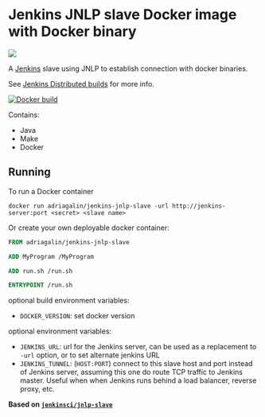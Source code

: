 Jenkins JNLP slave Docker image with Docker binary
==================================================

[![](https://imagelayers.io/badge/adriagalin/jenkins-jnlp-slave:latest.svg)](https://imagelayers.io/?images=adriagalin/jenkins-jnlp-slave:latest)

A [Jenkins](https://jenkins-ci.org) slave using JNLP to establish connection with docker binaries.

See [Jenkins Distributed builds](https://wiki.jenkins-ci.org/display/JENKINS/Distributed+builds) for more info.

[![Docker build](http://dockeri.co/image/adriagalin/jenkins-jnlp-slave)](https://registry.hub.docker.com/u/adriagalin/jenkins-jnlp-slave/)

Contains:

-	Java
- Make
-	Docker

Running
-------

To run a Docker container

```
docker run adriagalin/jenkins-jnlp-slave -url http://jenkins-server:port <secret> <slave name>
```

Or create your own deployable docker container:

```Dockerfile
FROM adriagalin/jenkins-jnlp-slave

ADD MyProgram /MyProgram

ADD run.sh /run.sh

ENTRYPOINT /run.sh
```

optional build environment variables:

-	`DOCKER_VERSION`: set docker version

optional environment variables:

-	`JENKINS_URL`: url for the Jenkins server, can be used as a replacement to `-url` option, or to set alternate jenkins URL
-	`JENKINS_TUNNEL`: (`HOST:PORT`) connect to this slave host and port instead of Jenkins server, assuming this one do route TCP traffic to Jenkins master. Useful when when Jenkins runs behind a load balancer, reverse proxy, etc.

**Based on [`jenkinsci/jnlp-slave`](https://hub.docker.com/r/jenkinsci/jnlp-slave/)**

